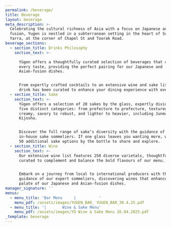 ```yaml
---
permalink: /beverage/
title: Beverage
layout: beverage
meta_description: >-
  Celebrating the cultural richness of Asia with a focus on Japanese and Asian
  fusion, Yugen is nestled in a subterranean setting in the heart of South
  Yarra, at the corner of Chapel St and Toorak Road.
beverage_sections:
  - section_title: Drinks Philosophy
    section_text: >-

      Yūgen offers a thoughtfully curated selection of beverages that cater to
      every taste, providing the perfect pairing for our Japanese and
      Asian-fusion dishes. 


      From expertly crafted cocktails to an extensive wine and sake list. Each
      drink has been curated to enhance your dining experience with every sip.
  - section_title: Sake
    section_text: >-
      Yūgen offers a selection of 20 sakes by the glass, expertly divided into
      five distinct categories: from prefecture to prefecture, textured to
      creamy, savory to robust, and lighter to heavier, including Junmai to
      Kijoshu.


      Discover the full range of sake’s diversity with the guidance of our
      in-house sake sommeliers. If one glass leaves you wanting more, we offer
      50 additional sake options by the bottle to share and explore.
  - section_title: Wine
    section_text: >-
      Our extensive wine list features 250 diverse varietals, thoughtfully
      curated to complement and balance the bold flavours of our menu.


      Embark on a journey from local to international producers with the
      guidance of our expert sommeliers, discovering wines that enhance the rich
      palate of our Japanese and Asian-fusion dishes.
manager_signature: ''
menus:
  - menu_title: 'Bar Menu     |          '
    menu_pdf: /assets/images/YUGEN_BAR_ YUGEN_BAR_30.4.25.pdf
  - menu_title: '|       Wine & Sake Menu'
    menu_pdf: /assets/images/YD Wine & Sake Menu 26.04.2025.pdf
_template: beverage
---
```


